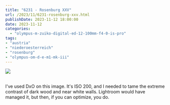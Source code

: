 ```yaml
---
title: "6231 - Rosenburg XXV"
url: /2023/11/6231-rosenburg-xxv.html
publishDate: 2023-11-12 18:00:00
date: 2023-11-12
categories:
  - "olympus-m-zuiko-digital-ed-12-100mm-f4-0-is-pro"
tags:
- "austria"
- "niederoesterreich"
- "rosenburg"
- "olympus-om-d-e-m1-mk-iii"
---
```

<div class="container">
<div class="center"><a target="_blank" href="https://d25zfm9zpd7gm5.cloudfront.net/1200x1200/2020/20200601_111327-ORF_DxO_DeepPRIME_lr.jpg"><img class="webfeedsFeaturedVisual" src="https://d25zfm9zpd7gm5.cloudfront.net/0600x0600/2020/20200601_111327-ORF_DxO_DeepPRIME_lr.jpg" /></a></div>
</div>
<br />

I've used DxO on this image. It's ISO 200, and I needed to
tame the extreme contrast of dark wood and near white walls.
Lightroom would have managed it, but then, if you can
optimize, you do.
